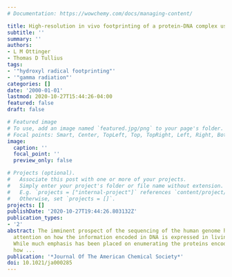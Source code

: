 ```yaml
---
# Documentation: https://wowchemy.com/docs/managing-content/

title: High-resolution in vivo footprinting of a protein-DNA complex using γ-radiation
subtitle: ''
summary: ''
authors:
- L M Ottinger
- Thomas D Tullius
tags:
- '"hydroxyl radical footprinting"'
- '"gamma radiation"'
categories: []
date: '2000-01-01'
lastmod: 2020-10-27T15:44:26-04:00
featured: false
draft: false

# Featured image
# To use, add an image named `featured.jpg/png` to your page's folder.
# Focal points: Smart, Center, TopLeft, Top, TopRight, Left, Right, BottomLeft, Bottom, BottomRight.
image:
  caption: ''
  focal_point: ''
  preview_only: false

# Projects (optional).
#   Associate this post with one or more of your projects.
#   Simply enter your project's folder or file name without extension.
#   E.g. `projects = ["internal-project"]` references `content/project/deep-learning/index.md`.
#   Otherwise, set `projects = []`.
projects: []
publishDate: '2020-10-27T19:44:26.803132Z'
publication_types:
- '2'
abstract: The imminent prospect of the sequencing of the human genome has focused
  attention on how the information encoded in DNA is expressed in living organisms.
  While much emphasis has been placed on enumerating the proteins encoded by the genome,
  how ...
publication: '*Journal Of The American Chemical Society*'
doi: 10.1021/ja000285
---
```


